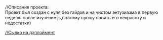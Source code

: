 //Описания проекта:  
Проект был создан с нуля без гайдов и на чистом энтузиазма в первую неделю после изучение js,поэтому прошу понять его некрасоту и недостатки)

[//Сылка на дэплоймент](https://mraminhasanov.github.io/checkers/)
